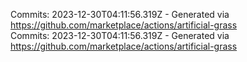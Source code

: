 Commits: 2023-12-30T04:11:56.319Z - Generated via https://github.com/marketplace/actions/artificial-grass
<br>
Commits: 2023-12-30T04:11:56.319Z - Generated via https://github.com/marketplace/actions/artificial-grass
<br>
